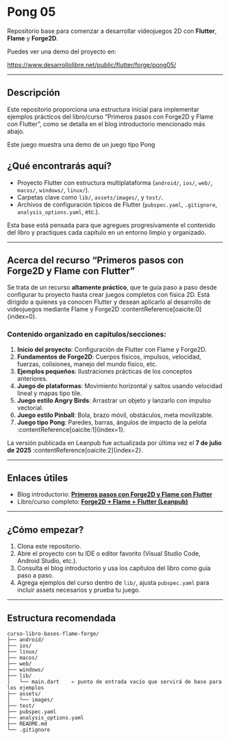 # Pong 05

Repositorio base para comenzar a desarrollar videojuegos 2D con **Flutter**, **Flame** y **Forge2D**.

Puedes ver una demo del proyecto en:

https://www.desarrollolibre.net/public/flutter/forge/pong05/

---

##  Descripción

Este repositorio proporciona una estructura inicial para implementar ejemplos prácticos del libro/curso “Primeros pasos con Forge2D y Flame con Flutter”, como se detalla en el blog introductorio mencionado más abajo.

Este juego muestra una demo de un juego tipo Pong

## ¿Qué encontrarás aquí?

- Proyecto Flutter con estructura multiplataforma (`android/`, `ios/`, `web/`, `macos/`, `windows/`, `linux/`).
- Carpetas clave como `lib/`, `assets/images/`, y `test/`.
- Archivos de configuración típicos de Flutter (`pubspec.yaml`, `.gitignore`, `analysis_options.yaml`, etc.).

Esta base está pensada para que agregues progresivamente el contenido del libro y practiques cada capítulo en un entorno limpio y organizado.

---

##  Acerca del recurso “Primeros pasos con Forge2D y Flame con Flutter”

Se trata de un recurso **altamente práctico**, que te guía paso a paso desde configurar tu proyecto hasta crear juegos completos con física 2D. Está dirigido a quienes ya conocen Flutter y desean aplicarlo al desarrollo de videojuegos mediante Flame y Forge2D :contentReference[oaicite:0]{index=0}.

### Contenido organizado en capítulos/secciones:

1. **Inicio del proyecto**: Configuración de Flutter con Flame y Forge2D.  
2. **Fundamentos de Forge2D**: Cuerpos físicos, impulsos, velocidad, fuerzas, colisiones, manejo del mundo físico, etc.  
3. **Ejemplos pequeños**: Ilustraciones prácticas de los conceptos anteriores.  
4. **Juego de plataformas**: Movimiento horizontal y saltos usando velocidad lineal y mapas tipo tile.  
5. **Juego estilo Angry Birds**: Arrastrar un objeto y lanzarlo con impulso vectorial.  
6. **Juego estilo Pinball**: Bola, brazo móvil, obstáculos, meta movilizable.  
7. **Juego tipo Pong**: Paredes, barras, ángulos de impacto de la pelota :contentReference[oaicite:1]{index=1}.

La versión publicada en Leanpub fue actualizada por última vez el **7 de julio de 2025** :contentReference[oaicite:2]{index=2}.

---

##  Enlaces útiles

- Blog introductorio: **[Primeros pasos con Forge2D y Flame con Flutter](https://www.desarrollolibre.net/blog/flutter/primeros-pasos-con-forge2d-y-flame-con-flutter)**  
- Libro/curso completo: **[Forge2D + Flame + Flutter (Leanpub)](https://www.desarrollolibre.net/libros/forge2d-flame-flutter)**

---

##  ¿Cómo empezar?

1. Clona este repositorio.
2. Abre el proyecto con tu IDE o editor favorito (Visual Studio Code, Android Studio, etc.).
3. Consulta el blog introductorio y usa los capítulos del libro como guía paso a paso.
4. Agrega ejemplos del curso dentro de `lib/`, ajusta `pubspec.yaml` para incluir assets necesarios y prueba tu juego.

---

## Estructura recomendada

```text
curso-libro-bases-flame-forge/
├── android/
├── ios/
├── linux/
├── macos/
├── web/
├── windows/
├── lib/
│   └── main.dart    ← punto de entrada vacío que servirá de base para los ejemplos
├── assets/
│   └── images/
├── test/
├── pubspec.yaml
├── analysis_options.yaml
├── README.md
└── .gitignore
